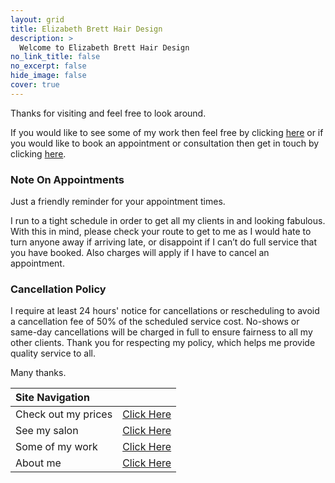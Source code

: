 ```yaml
---
layout: grid
title: Elizabeth Brett Hair Design
description: >
  Welcome to Elizabeth Brett Hair Design
no_link_title: false 
no_excerpt: false 
hide_image: false
cover: true
---
```


Thanks for visiting and feel free to look around. 

If you would like to see some of my work then feel free by clicking [here](/gallery) or if you would like to book an appointment or consultation then get in touch by clicking [here](/contact).

### Note On Appointments

Just a friendly reminder for your appointment times. 

I run to a tight schedule in order to get all my clients in and looking fabulous.  With this in mind, please check your route to get to me as I would hate to turn anyone away if arriving late, or disappoint if I can’t do full service that you have booked. Also charges will apply if I have to cancel an appointment. 

### Cancellation Policy

I require at least 24 hours' notice for cancellations or rescheduling to avoid a cancellation fee of 50% of the scheduled service cost. No-shows or same-day cancellations will be charged in full to ensure fairness to all my other clients. Thank you for respecting my policy, which helps me provide quality service to all.

Many thanks.  

| Site Navigation |  |
| :--- | :--- |
| Check out my prices | [Click Here](/prices) |
| See my salon | [Click Here](/salon) |
| Some of my work | [Click Here](/gallery) |
| About me | [Click Here](/me) |
